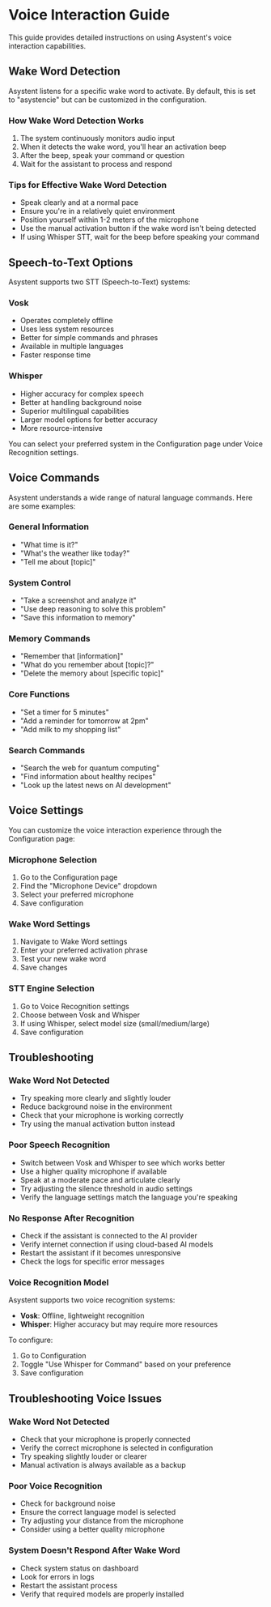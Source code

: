 # Voice Interaction Guide

This guide provides detailed instructions on using Asystent's voice interaction capabilities.

## Wake Word Detection

Asystent listens for a specific wake word to activate. By default, this is set to "asystencie" but can be customized in the configuration.

### How Wake Word Detection Works

1. The system continuously monitors audio input
2. When it detects the wake word, you'll hear an activation beep
3. After the beep, speak your command or question
4. Wait for the assistant to process and respond

### Tips for Effective Wake Word Detection

- Speak clearly and at a normal pace
- Ensure you're in a relatively quiet environment
- Position yourself within 1-2 meters of the microphone
- Use the manual activation button if the wake word isn't being detected
- If using Whisper STT, wait for the beep before speaking your command

## Speech-to-Text Options

Asystent supports two STT (Speech-to-Text) systems:

### Vosk
- Operates completely offline
- Uses less system resources
- Better for simple commands and phrases
- Available in multiple languages
- Faster response time

### Whisper
- Higher accuracy for complex speech
- Better at handling background noise
- Superior multilingual capabilities
- Larger model options for better accuracy
- More resource-intensive

You can select your preferred system in the Configuration page under Voice Recognition settings.

## Voice Commands

Asystent understands a wide range of natural language commands. Here are some examples:

### General Information
- "What time is it?"
- "What's the weather like today?"
- "Tell me about [topic]"

### System Control
- "Take a screenshot and analyze it"
- "Use deep reasoning to solve this problem"
- "Save this information to memory"

### Memory Commands
- "Remember that [information]"
- "What do you remember about [topic]?"
- "Delete the memory about [specific topic]"

### Core Functions
- "Set a timer for 5 minutes"
- "Add a reminder for tomorrow at 2pm"
- "Add milk to my shopping list"

### Search Commands
- "Search the web for quantum computing"
- "Find information about healthy recipes"
- "Look up the latest news on AI development"

## Voice Settings

You can customize the voice interaction experience through the Configuration page:

### Microphone Selection
1. Go to the Configuration page
2. Find the "Microphone Device" dropdown
3. Select your preferred microphone
4. Save configuration

### Wake Word Settings
1. Navigate to Wake Word settings
2. Enter your preferred activation phrase
3. Test your new wake word
4. Save changes

### STT Engine Selection
1. Go to Voice Recognition settings
2. Choose between Vosk and Whisper
3. If using Whisper, select model size (small/medium/large)
4. Save configuration

## Troubleshooting

### Wake Word Not Detected
- Try speaking more clearly and slightly louder
- Reduce background noise in the environment
- Check that your microphone is working correctly
- Try using the manual activation button instead

### Poor Speech Recognition
- Switch between Vosk and Whisper to see which works better
- Use a higher quality microphone if available
- Speak at a moderate pace and articulate clearly
- Try adjusting the silence threshold in audio settings
- Verify the language settings match the language you're speaking

### No Response After Recognition
- Check if the assistant is connected to the AI provider
- Verify internet connection if using cloud-based AI models
- Restart the assistant if it becomes unresponsive
- Check the logs for specific error messages

### Voice Recognition Model
Asystent supports two voice recognition systems:

- **Vosk**: Offline, lightweight recognition
- **Whisper**: Higher accuracy but may require more resources

To configure:
1. Go to Configuration
2. Toggle "Use Whisper for Command" based on your preference
3. Save configuration

## Troubleshooting Voice Issues

### Wake Word Not Detected
- Check that your microphone is properly connected
- Verify the correct microphone is selected in configuration
- Try speaking slightly louder or clearer
- Manual activation is always available as a backup

### Poor Voice Recognition
- Check for background noise
- Ensure the correct language model is selected
- Try adjusting your distance from the microphone
- Consider using a better quality microphone

### System Doesn't Respond After Wake Word
- Check system status on dashboard
- Look for errors in logs
- Restart the assistant process
- Verify that required models are properly installed
